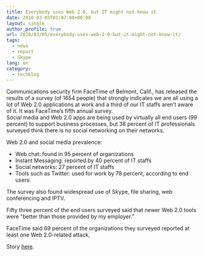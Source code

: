 ```yaml
---
title: Everybody uses Web 2.0, but IT might not know it
date: 2010-03-05T01:07:00+00:00
layout: single
author_profile: true
url: 2010/03/05/everybody-uses-web-2-0-but-it-might-not-know-it/
tags:
  - news
  - report
  - Skype
lang: en
category: 
  - techblog
---
```

Communications security firm FaceTime of Belmont, Calif., has released the results of a survey (of 1654 people) that strongly indicates we are all using a lot of Web 2.0 applications at work and a third of our IT staffs aren’t aware of it. It was FaceTime’s fifth annual survey.  
Social media and Web 2.0 apps are being used by virtually all end users (99 percent) to support business processes, but 38 percent of IT professionals surveyed think there is no social networking on their networks.

Web 2.0 and social media prevalence:

  * Web chat: found in 95 percent of organizations
  * Instant Messaging: reported by 40 percent of IT staffs
  * Social networks: 27 percent of IT staffs
  * Tools such as Twitter: used for work by 78 percent, according to end users.

The survey also found widespread use of Skype, file sharing, web conferencing and IPTV.

Fifty three percent of the end users surveyed said that newer Web 2.0 tools were “better than those provided by my employer.”

FaceTime said 69 percent of the organizations they surveyed reported at least one Web 2.0-related attack,

Story [here](http://www.net-security.org/secworld.php?id=8951).